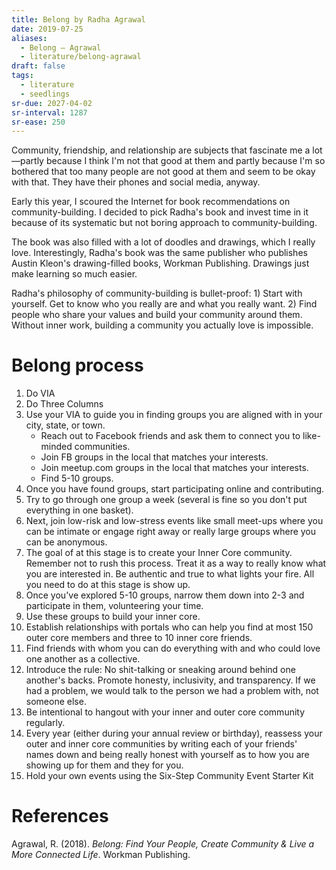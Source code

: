 ```yaml
---
title: Belong by Radha Agrawal
date: 2019-07-25
aliases:
  - Belong — Agrawal
  - literature/belong-agrawal
draft: false
tags:
  - literature
  - seedlings
sr-due: 2027-04-02
sr-interval: 1287
sr-ease: 250
---
```

Community, friendship, and relationship are subjects that fascinate me a lot—partly because I think I'm not that good at them and partly because I'm so bothered that too many people are not good at them and seem to be okay with that. They have their phones and social media, anyway.

Early this year, I scoured the Internet for book recommendations on community-building. I decided to pick Radha's book and invest time in it because of its systematic but not boring approach to community-building.

The book was also filled with a lot of doodles and drawings, which I really love. Interestingly, Radha's book was the same publisher who publishes Austin Kleon's drawing-filled books, Workman Publishing. Drawings just make learning so much easier.

Radha's philosophy of community-building is bullet-proof: 1) Start with yourself. Get to know who you really are and what you really want. 2) Find people who share your values and build your community around them. Without inner work, building a community you actually love is impossible.

# Belong process

1. Do VIA
2. Do Three Columns
3. Use your VIA to guide you in finding groups you are aligned with in your city, state, or town.
	- Reach out to Facebook friends and ask them to connect you to like-minded communities.
	- Join FB groups in the local that matches your interests.
	- Join meetup.com groups in the local that matches your interests.
	- Find 5-10 groups.
4. Once you have found groups, start participating online and contributing.
5. Try to go through one group a week (several is fine so you don't put everything in one basket).
5. Next, join low-risk and low-stress events like small meet-ups where you can be intimate or engage right away or really large groups where you can be anonymous.
5. The goal of at this stage is to create your Inner Core community. Remember not to rush this process. Treat it as a way to really know what you are interested in. Be authentic and true to what lights your fire. All you need to do at this stage is show up.
6. Once you've explored 5-10 groups, narrow them down into 2-3 and participate in them, volunteering your time.
7. Use these groups to build your inner core.
8. Establish relationships with portals who can help you find at most 150 outer core members and three to 10 inner core friends.
9. Find friends with whom you can do everything with and who could love one another as a collective.
10. Introduce the rule: No shit-talking or sneaking around behind one another's backs. Promote honesty, inclusivity, and transparency. If we had a problem, we would talk to the person we had a problem with, not someone else.
11. Be intentional to hangout with your inner and outer core community regularly.
12. Every year (either during your annual review or birthday), reassess your outer and inner core communities by writing each of your friends' names down and being really honest with yourself as to how you are showing up for them and they for you.
13. Hold your own events using the Six-Step Community Event Starter Kit

# References

Agrawal, R. (2018). _Belong: Find Your People, Create Community & Live a More Connected Life_. Workman Publishing.